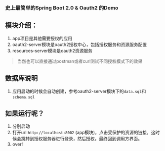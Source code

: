 ### 史上最简单的Spring Boot 2.0 & Oauth2 的Demo

## 模块介绍：

1. app项目是其他需要授权的应用
2. oauth2-server模块是oauth2授权中心，包括授权服务和资源服务配置
3. resources-server模块是oauth2资源服务

>当然也可以直接通过postman或者curl测试不同授权模式下的效果

## 数据库说明
1. 应用启动的时候会自动创建，参考oauth2-server模块下的`data.sql`和`schema.sql`

## 如果运行呢？

1. 分别启动
2. 打开url `http://localhost:8002` (app模块)，点击受保护的资源的链接，这时候会跳转到授权服务器进行登录，然后授权，最终回到调用方界面。
3. over!



